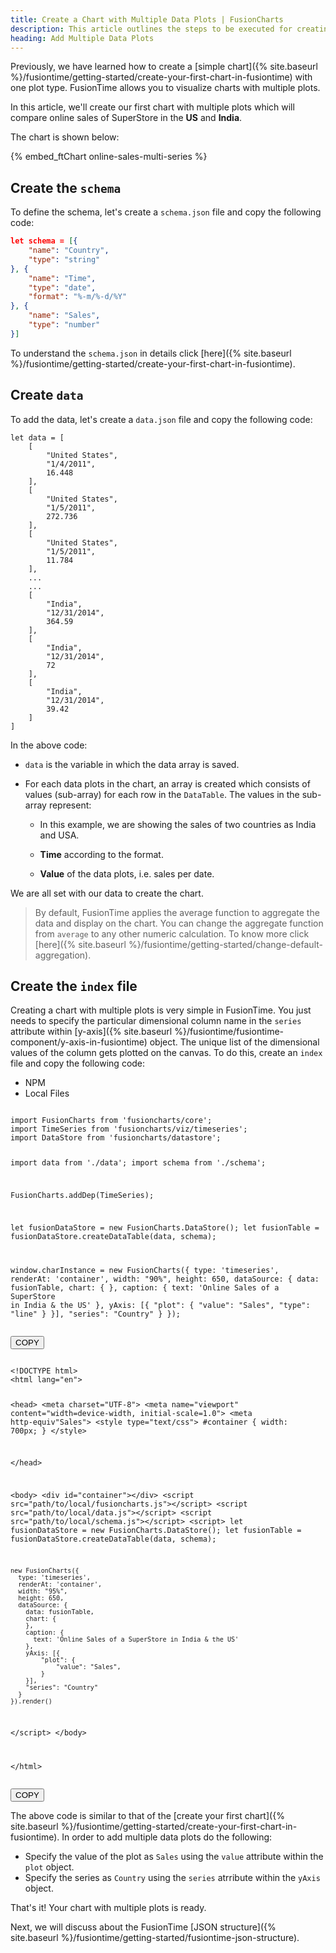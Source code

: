 ```yaml
---
title: Create a Chart with Multiple Data Plots | FusionCharts
description: This article outlines the steps to be executed for creating chart using multiple data plots.
heading: Add Multiple Data Plots
---
```


Previously, we have learned how to create a [simple chart]({% site.baseurl %}/fusiontime/getting-started/create-your-first-chart-in-fusiontime) with one plot type. FusionTime allows you to visualize charts with multiple plots.  

In this article, we'll create our first chart with multiple plots which will compare online sales of SuperStore in the **US** and **India**. 

The chart is shown below:

{% embed_ftChart online-sales-multi-series %}

## Create the `schema`

To define the schema, let's create a `schema.json` file and copy the following code:

```JSON
let schema = [{
    "name": "Country",
    "type": "string"
}, {
    "name": "Time",
    "type": "date",
    "format": "%-m/%-d/%Y"
}, {
    "name": "Sales",
    "type": "number"
}]
```
To understand the `schema.json` in details click [here]({% site.baseurl %}/fusiontime/getting-started/create-your-first-chart-in-fusiontime).

## Create `data`

To add the data, let's create a `data.json` file and copy the following code:

```
let data = [
    [
        "United States",
        "1/4/2011",
        16.448
    ],
    [
        "United States",
        "1/5/2011",
        272.736
    ],
    [
        "United States",
        "1/5/2011",
        11.784
    ],
    ...
    ...
    [
        "India",
        "12/31/2014",
        364.59
    ],
    [
        "India",
        "12/31/2014",
        72
    ],
    [
        "India",
        "12/31/2014",
        39.42
    ]
]
```

In the above code:

* `data` is the variable in which the data array is saved.

* For each data plots in the chart, an array is created which consists of values (sub-array) for each row in the `DataTable`. The values in the sub-array represent:

    * In this example, we are showing the sales of two countries as India and USA.

    * **Time** according to the format.

    * **Value** of the data plots, i.e. sales per date.

We are all set with our data to create the chart. 

> By default, FusionTime applies the average function to aggregate the data and display on the chart. You can change the aggregate function from `average` to any other numeric calculation. To know more click [here]({% site.baseurl %}/fusiontime/getting-started/change-default-aggregation).

## Create the `index` file

Creating a chart with multiple plots is very simple in FusionTime. You just needs to specify the particular dimensional column name in the `series` attribute within [y-axis]({% site.baseurl %}/fusiontime/fusiontime-component/y-axis-in-fusiontime) object. The unique list of the dimensional values of the column gets plotted on the canvas. To do this, create an `index` file and copy the following code: 

<div class="code-wrapper">
<ul class='code-tabs extra-tabs'>
    <li class='active'><a data-toggle='npm'>NPM</a></li>
    <li><a data-toggle='local'>Local Files</a></li>
</ul>
<div class='tab-content extra-tabs'>

<div class='tab npm-tab active'>
<pre><code class="custom-hlc language-javascript">
import FusionCharts from 'fusioncharts/core';
import TimeSeries from 'fusioncharts/viz/timeseries';
import DataStore from 'fusioncharts/datastore';

import data from './data';
import schema from './schema';

FusionCharts.addDep(TimeSeries);

let fusionDataStore = new FusionCharts.DataStore();
let fusionTable = fusionDataStore.createDataTable(data, schema);

window.charInstance = new FusionCharts({
    type: 'timeseries',
    renderAt: 'container',
    width: "90%",
    height: 650,
    dataSource: {
        data: fusionTable,
        chart: {
        },
        caption: {
          text: 'Online Sales of a SuperStore in India & the US'
        },
        yAxis: [{
            "plot": {
                "value": "Sales",
                "type": "line"
            }
        }],
        "series": "Country"
    }
});
</code></pre>
<button class='btn btn-outline-secondary btn-copy' title='Copy to Clipboard'>COPY</button>
</div>

<div class='tab local-tab'>
<pre><code class="custom-hlc language-javascript">
&lt;!DOCTYPE html&gt;
&lt;html lang="en"&gt;

&lt;head&gt;
  &lt;meta charset="UTF-8"&gt;
  &lt;meta name="viewport" content="width=device-width, initial-scale=1.0"&gt;
  &lt;meta http-equiv"Sales"&gt;
  &lt;style type="text/css"&gt;
  #container {
    width: 700px;
  }
  &lt;/style&gt;
  
  &lt;/head&gt;

&lt;body&gt;
  &lt;div id="container"&gt;&lt;/div&gt;
  &lt;script src="path/to/local/fusioncharts.js"&gt;&lt;/script&gt;
  &lt;script src="path/to/local/data.js"&gt;&lt;/script&gt;
  &lt;script src="path/to/local/schema.js"&gt;&lt;/script&gt;
  &lt;script&gt;
    let fusionDataStore = new FusionCharts.DataStore();
    let fusionTable = fusionDataStore.createDataTable(data, schema);

    new FusionCharts({
      type: 'timeseries',
      renderAt: 'container',
      width: "95%",
      height: 650,
      dataSource: {
        data: fusionTable,
        chart: {
        },
        caption: {
          text: 'Online Sales of a SuperStore in India & the US'
        },
        yAxis: [{
            "plot": {
                "value": "Sales",
            }
        }],
        "series": "Country"
      }
    }).render()
  &lt;/script&gt;
&lt;/body&gt;

&lt;/html&gt;
</code></pre>
<button class='btn btn-outline-secondary btn-copy' title='Copy to Clipboard'>COPY</button>
</div>

</div>
</div>

The above code is similar to that of the [create your first chart]({% site.baseurl %}/fusiontime/getting-started/create-your-first-chart-in-fusiontime). In order to add multiple data plots do the following:

* Specify the value of the plot as `Sales` using the `value` attribute within the `plot` object.
* Specify the series as `Country` using the `series` atrribute within the `yAxis` object.

That's it! Your chart with multiple plots is ready.

Next, we will discuss about the FusionTime [JSON structure]({% site.baseurl %}/fusiontime/getting-started/fusiontime-json-structure).